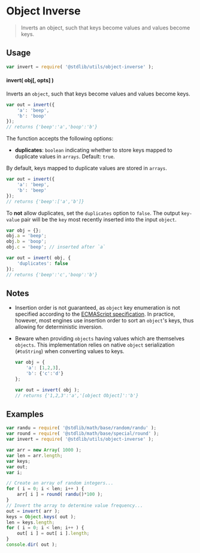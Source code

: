 # Object Inverse

> Inverts an object, such that keys become values and values become keys.


<!-- <usage> -->

## Usage

``` javascript
var invert = require( '@stdlib/utils/object-inverse' );
```

#### invert( obj\[, opts\] )

Inverts an `object`, such that keys become values and values become keys.

``` javascript
var out = invert({
	'a': 'beep',
	'b': 'boop'
});
// returns {'beep':'a','boop':'b'}
```

The function accepts the following options:

*	__duplicates__: `boolean` indicating whether to store keys mapped to duplicate values in `arrays`. Default: `true`.

By default, keys mapped to duplicate values are stored in `arrays`.

``` javascript
var out = invert({
	'a': 'beep',
	'b': 'beep'
});
// returns {'beep':['a','b']}
```

To __not__ allow duplicates, set the `duplicates` option to `false`. The output `key-value` pair will be the `key` most recently inserted into the input `object`.

``` javascript
var obj = {};
obj.a = 'beep';
obj.b = 'boop';
obj.c = 'beep'; // inserted after `a`

var out = invert( obj, {
	'duplicates': false
});
// returns {'beep':'c','boop':'b'}
```

<!-- </usage> -->


<!-- <notes> -->

## Notes

*	Insertion order is not guaranteed, as `object` key enumeration is not specified according to the [ECMAScript specification](http://www.ecma-international.org/ecma-262/5.1/#sec-12.6.4). In practice, however, most engines use insertion order to sort an `object`'s keys, thus allowing for deterministic inversion.
*	Beware when providing `objects` having values which are themselves `objects`. This implementation relies on native `object` serialization (`#toString`) when converting values to keys.
	
	``` javascript
	var obj = {
		'a': [1,2,3],
		'b': {'c':'d'}
	};

	var out = invert( obj );
	// returns {'1,2,3':'a','[object Object]':'b'}
	```

<!-- </notes> -->


<!-- <examples> -->

## Examples

``` javascript
var randu = require( '@stdlib/math/base/random/randu' );
var round = require( '@stdlib/math/base/special/round' );
var invert = require( '@stdlib/utils/object-inverse' );

var arr = new Array( 1000 );
var len = arr.length;
var keys;
var out;
var i;

// Create an array of random integers...
for ( i = 0; i < len; i++ ) {
	arr[ i ] = round( randu()*100 );
}
// Invert the array to determine value frequency...
out = invert( arr );
keys = Object.keys( out );
len = keys.length;
for ( i = 0; i < len; i++ ) {
	out[ i ] = out[ i ].length;
}
console.dir( out );
```

<!-- </examples> -->


<!-- <links> -->

<!-- </links> -->
